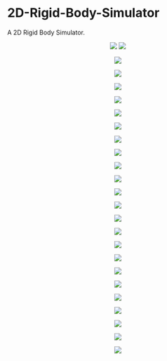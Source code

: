 # 2D-Rigid-Body-Simulator
A 2D Rigid Body Simulator.

<p align="center">
 <img src="https://github.com/diegomacario/2D-Rigid-Body-Simulator/blob/master/GIFs/Mini_Long.gif"/>
 <img src="https://github.com/diegomacario/2D-Rigid-Body-Simulator/blob/master/readme_images/Simulation_Controller_Running_No_Title.PNG"/>
</p>

<p align="center">
 <img src="https://github.com/diegomacario/2D-Rigid-Body-Simulator/blob/master/GIFs/Single_No_Rem_Long.gif"/>
</p>

<p align="center">
 <img src="https://github.com/diegomacario/2D-Rigid-Body-Simulator/blob/master/GIFs/Single_Rem.gif"/>
</p>

<p align="center">
 <img src="https://github.com/diegomacario/2D-Rigid-Body-Simulator/blob/master/GIFs/Plus_Sign_2.gif"/>
</p>

<p align="center">
 <img src="https://github.com/diegomacario/2D-Rigid-Body-Simulator/blob/master/GIFs/Multiplication_Sign_2.gif"/>
</p>

<p align="center">
 <img src="https://github.com/diegomacario/2D-Rigid-Body-Simulator/blob/master/GIFs/Star_Failure_Short.gif"/>
</p>

<p align="center">
 <img src="https://github.com/diegomacario/2D-Rigid-Body-Simulator/blob/master/GIFs/Symmetry_No_Rem_Long.gif"/>
</p>

<p align="center">
 <img src="https://github.com/diegomacario/2D-Rigid-Body-Simulator/blob/master/GIFs/Symmetry_Rem_Long.gif"/>
</p>

<p align="center">
 <img src="https://github.com/diegomacario/2D-Rigid-Body-Simulator/blob/master/GIFs/Momentum_No_Rem_Short.gif"/>
</p>

<p align="center">
 <img src="https://github.com/diegomacario/2D-Rigid-Body-Simulator/blob/master/GIFs/Momentum_Rem_Short.gif"/>
</p>

<p align="center">
 <img src="https://github.com/diegomacario/2D-Rigid-Body-Simulator/blob/master/GIFs/Torque_No_Rem_Short.gif"/>
</p>

<p align="center">
 <img src="https://github.com/diegomacario/2D-Rigid-Body-Simulator/blob/master/GIFs/Torque_Rem_Short.gif"/>
</p>

<p align="center">
 <img src="https://github.com/diegomacario/2D-Rigid-Body-Simulator/blob/master/GIFs/Stack_CR_0_5.gif"/>
</p>

<p align="center">
 <img src="https://github.com/diegomacario/2D-Rigid-Body-Simulator/blob/master/GIFs/Stack_CR_1_0.gif"/>
</p>

<p align="center">
 <img src="https://github.com/diegomacario/2D-Rigid-Body-Simulator/blob/master/GIFs/Stack_Hit_No_Rem_Long.gif"/>
</p>

<p align="center">
 <img src="https://github.com/diegomacario/2D-Rigid-Body-Simulator/blob/master/GIFs/Stack_Hit_Rem_Long.gif"/>
</p>

<p align="center">
 <img src="https://github.com/diegomacario/2D-Rigid-Body-Simulator/blob/master/GIFs/Hexagon_No_Rem.gif"/>
</p>

<p align="center">
 <img src="https://github.com/diegomacario/2D-Rigid-Body-Simulator/blob/master/GIFs/Hexagon_Rem_Short.gif"/>
</p>

<p align="center">
 <img src="https://github.com/diegomacario/2D-Rigid-Body-Simulator/blob/master/GIFs/Octagon_No_Rem.gif"/>
</p>

<p align="center">
 <img src="https://github.com/diegomacario/2D-Rigid-Body-Simulator/blob/master/GIFs/Octagon_Rem.gif"/>
</p>

<p align="center">
 <img src="https://github.com/diegomacario/2D-Rigid-Body-Simulator/blob/master/GIFs/Downward_Slope_No_Rem_Short.gif"/>
</p>

<p align="center">
 <img src="https://github.com/diegomacario/2D-Rigid-Body-Simulator/blob/master/GIFs/Downward_Slope_Rem_Short.gif"/>
</p>

<p align="center">
 <img src="https://github.com/diegomacario/2D-Rigid-Body-Simulator/blob/master/GIFs/Upward_Slope_No_Rem.gif"/>
</p>

<p align="center">
 <img src="https://github.com/diegomacario/2D-Rigid-Body-Simulator/blob/master/GIFs/Upward_Slope_Rem.gif"/>
</p>
